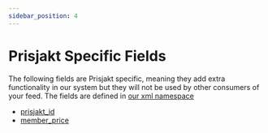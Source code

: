 ```yaml
---
sidebar_position: 4
---
```


# Prisjakt Specific Fields

The following fields are Prisjakt specific, meaning they add extra functionality in our system but they will not be used by other consumers of your feed. The fields are defined in [our xml namespace](/docs/types-of-feeds/file-formats/xml#prisjakt-xml-namespace)

- [prisjakt_id](/fields/prisjakt_id.md)
- [member_price](/fields/member_price.md)


